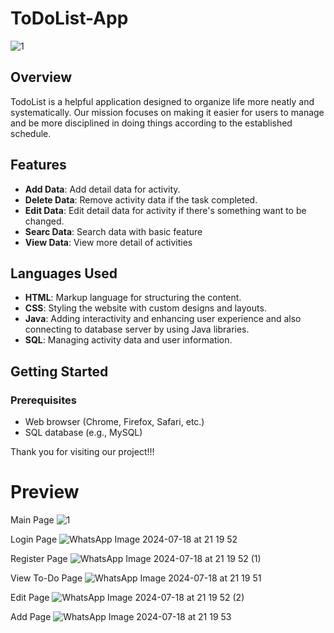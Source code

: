 # ToDoList-App
![1](https://github.com/user-attachments/assets/ecd196d2-19dc-4f64-9008-03f6def78eaa)


## Overview
TodoList is a helpful application designed to organize life more neatly and systematically. Our mission focuses on making it easier for users to manage and be more disciplined in doing things according to the established schedule.

## Features
- **Add Data**: Add detail data for activity.
- **Delete Data**: Remove activity data if the task completed.
- **Edit Data**: Edit detail data for activity if there's something want to be changed.
- **Searc Data**: Search data with basic feature
- **View Data**: View more detail of activities

## Languages Used

- **HTML**: Markup language for structuring the content.
- **CSS**: Styling the website with custom designs and layouts.
- **Java**: Adding interactivity and enhancing user experience and also connecting to database server by using Java libraries.
- **SQL**: Managing activity data and user information.

## Getting Started

### Prerequisites
- Web browser (Chrome, Firefox, Safari, etc.)
- SQL database (e.g., MySQL)

Thank you for visiting our project!!!

# Preview
Main  Page
![1](https://github.com/user-attachments/assets/f1c3c97f-77d7-42f0-abcd-fc7b0c271056)

Login Page
![WhatsApp Image 2024-07-18 at 21 19 52](https://github.com/user-attachments/assets/4d13ccd4-30b0-4720-bda5-2d7e69bb3b0c)

Register Page
![WhatsApp Image 2024-07-18 at 21 19 52 (1)](https://github.com/user-attachments/assets/230727c5-a516-4925-a02a-7ff6b099e2f6)

View To-Do Page
![WhatsApp Image 2024-07-18 at 21 19 51](https://github.com/user-attachments/assets/8ab748cb-b41e-40c0-81a9-4fdd804f2e53)

Edit Page
![WhatsApp Image 2024-07-18 at 21 19 52 (2)](https://github.com/user-attachments/assets/6654bbf1-7ed6-48fb-be23-12fcae1e5338)

Add Page
![WhatsApp Image 2024-07-18 at 21 19 53](https://github.com/user-attachments/assets/095239b7-840a-42bc-b540-29498e8c8243)


